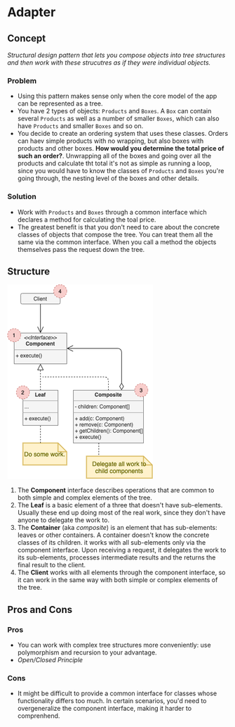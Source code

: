 # Adapter

## Concept

_Structural design pattern that lets you compose objects into tree structures and then work with these strucutres as if they were individual objects._

### Problem

* Using this pattern makes sense only when the core model of the app can be represented as a tree.
* You have 2 types of objects: `Products` and `Boxes`. A `Box` can contain several `Products` as well as a number of smaller `Boxes`, which can also have `Products` and smaller `Boxes` and so on.
* You decide to create an ordering system that uses these classes. Orders can haev simple products with no wrapping, but also boxes with products and other boxes. **How would you determine the total price of such an order?**. Unwrapping all of the boxes and going over all the products and calculate tht total it's not as simple as running a loop, since you would have to know the classes of `Products` and `Boxes` you're going through, the nesting level of the boxes and other details.

### Solution

- Work with `Products` and `Boxes` through a common interface which declares a method for calculating the toal price.
- The greatest benefit is that you don't need to care about the concrete classes of objects that compose the tree. You can treat them all the same via the common interface. When you call a method the objects themselves pass the request down the tree.

## Structure

![Composite Structure](./structure.png)

1. The **Component** interface describes operations that are common to both simple and complex elements of the tree.
2. The **Leaf** is a basic element of a three that doesn't have sub-elements. Usually these end up doing most of the real work, since they don't have anyone to delegate the work to.
3. The **Container** (aka _composite_) is an element that has sub-elements: leaves or other containers. A container doesn't know the concrete classes of its children. it works with all sub-elements only via the component interface. Upon receiving a request, it delegates the work to its sub-elements, processes intermediate results and the returns the final result to the client.
4. The **Client** works with all elements through the component interface, so it can work in the same way with both simple or complex elements of the tree.

## Pros and Cons

### Pros

* You can work with complex tree structures more conveniently: use polymorphism and recursion to your advantage.
* _Open/Closed Principle_

### Cons

* It might be difficult to provide a common interface for classes whose functionality differs too much. In certain scenarios, you'd need to overgeneralize the component interface, making it harder to comprenhend.
